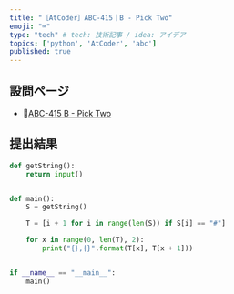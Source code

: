 ```yaml
---
title: "［AtCoder］ABC-415｜B - Pick Two"
emoji: "⌨️"
type: "tech" # tech: 技術記事 / idea: アイデア
topics: ['python', 'AtCoder', 'abc']
published: true
---
```


## 設問ページ

- 🔗[ABC-415 B - Pick Two](https://atcoder.jp/contests/abc415/tasks/abc415_b)

## 提出結果

```python
def getString():
    return input()


def main():
    S = getString()

    T = [i + 1 for i in range(len(S)) if S[i] == "#"]

    for x in range(0, len(T), 2):
        print("{},{}".format(T[x], T[x + 1]))


if __name__ == "__main__":
    main()
```

